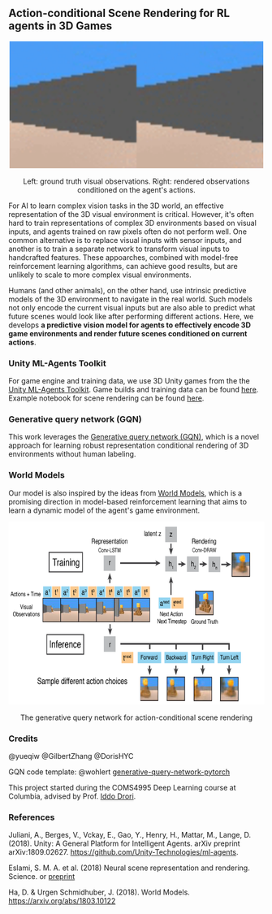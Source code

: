 ## Action-conditional Scene Rendering for RL agents in 3D Games



<p align="center"> 
<img height="250" width="500" src="assets/pyramids_render.gif">
</p>

<p align="center"> 
Left: ground truth visual observations. Right: rendered observations conditioned on the agent's actions. 
</p>

For AI to learn complex vision tasks in the 3D world, an effective representation of the 3D visual environment is critical. However, it's often hard to train representations of complex 3D environments based on visual inputs, and agents trained on raw pixels often do not perform well.  One common alternative is to replace visual inputs with sensor inputs, and another is to train a separate network to transform visual inputs to handcrafted features. These appoarches, combined with model-free reinforcement learning algorithms, can achieve good results, but are unlikely to scale to more complex visual environments.  

Humans (and other animals), on the other hand, use intrinsic predictive models of the 3D environment to navigate in the real world. Such models not only encode the current visual inputs but are also able to predict what future scenes would look like after performing different actions. Here, we develops **a predictive vision model for agents to effectively encode 3D game environments and render future scenes conditioned on current actions**. 

### Unity ML-Agents Toolkit
For game engine and training data, we use 3D Unity games from the the [Unity ML-Agents Toolkit](https://github.com/Unity-Technologies/ml-agents). Game builds and training data can be found [here](https://github.com/yueqiw/gqn-world-model/releases/). Example notebook for scene rendering can be found [here](notebooks/unity_predict_pyramids_video.ipynb). 

### Generative query network (GQN)
This work leverages the [Generative query network (GQN)](https://deepmind.com/blog/neural-scene-representation-and-rendering/), which is a novel approach for learning robust representation conditional rendering of 3D environments without human labeling. 

### World Models 
Our model is also inspired by the ideas from [World Models](https://worldmodels.github.io), which is a promising direction in model-based reinforcement learning that aims to learn a dynamic model of the agent's game environment.

<p align="center"> 
<img height="360" src="assets/model_flow_unity.png">
</p>

<p align="center"> 
The generative query network for action-conditional scene rendering
</p>

### Credits

@yueqiw @GilbertZhang @DorisHYC

GQN code template: @wohlert [generative-query-network-pytorch](<https://github.com/wohlert/generative-query-network-pytorch>)

This project started during the COMS4995 Deep Learning course at Columbia, advised by Prof. [Iddo Drori](https://www.cs.columbia.edu/~idrori/). 

### References

Juliani, A., Berges, V., Vckay, E., Gao, Y., Henry, H., Mattar, M., Lange, D. (2018). Unity: A General Platform for Intelligent Agents. arXiv preprint arXiv:1809.02627. https://github.com/Unity-Technologies/ml-agents.

Eslami, S. M. A. et al. (2018) Neural scene representation and rendering. Science. or [preprint](https://deepmind.com/documents/211/Neural_Scene_Representation_and_Rendering_preprint.pdf)

Ha, D. & Urgen Schmidhuber, J. (2018). World Models. https://arxiv.org/abs/1803.10122 


